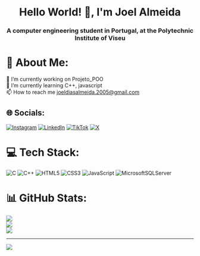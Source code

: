 <h1 align="center">Hello World! 👋, I'm Joel Almeida</h1>
<h3 align="center">A computer engineering student in Portugal, at the Polytechnic Institute of Viseu</h3>

# 💫 About Me:
🔭 I’m currently working on Projeto_POO<br>🌱 I’m currently learning C++, javascript<br>📫 How to reach me joeldiasalmeida.2005@gmail.com


## 🌐 Socials:
[![Instagram](https://img.shields.io/badge/Instagram-%23E4405F.svg?logo=Instagram&logoColor=white)](https://instagram.com/_.xjoelxalmeidax._) [![LinkedIn](https://img.shields.io/badge/LinkedIn-%230077B5.svg?logo=linkedin&logoColor=white)](https://linkedin.com/in/joel-almeida-4b6441276) [![TikTok](https://img.shields.io/badge/TikTok-%23000000.svg?logo=TikTok&logoColor=white)](https://tiktok.com/@xjoelxalmeidax) [![X](https://img.shields.io/badge/X-black.svg?logo=X&logoColor=white)](https://x.com/_J_0_e_l_) 

# 💻 Tech Stack:
![C](https://img.shields.io/badge/c-%2300599C.svg?style=for-the-badge&logo=c&logoColor=white) ![C++](https://img.shields.io/badge/c++-%2300599C.svg?style=for-the-badge&logo=c%2B%2B&logoColor=white) ![HTML5](https://img.shields.io/badge/html5-%23E34F26.svg?style=for-the-badge&logo=html5&logoColor=white) ![CSS3](https://img.shields.io/badge/css3-%231572B6.svg?style=for-the-badge&logo=css3&logoColor=white) ![JavaScript](https://img.shields.io/badge/javascript-%23323330.svg?style=for-the-badge&logo=javascript&logoColor=%23F7DF1E) ![MicrosoftSQLServer](https://img.shields.io/badge/Microsoft%20SQL%20Server-CC2927?style=for-the-badge&logo=microsoft%20sql%20server&logoColor=white)
# 📊 GitHub Stats:
![](https://github-readme-stats.vercel.app/api?username=xJoelxAlmeidax&theme=one_dark_pro&hide_border=false&include_all_commits=true&count_private=true)<br/>
![](https://github-readme-streak-stats.herokuapp.com/?user=xJoelxAlmeidax&theme=one_dark_pro&hide_border=false)<br/>
![](https://github-readme-stats.vercel.app/api/top-langs/?username=xJoelxAlmeidax&theme=one_dark_pro&hide_border=false&include_all_commits=true&count_private=true&layout=compact)

---
[![](https://visitcount.itsvg.in/api?id=xJoelxAlmeidax&icon=0&color=0)](https://visitcount.itsvg.in)
